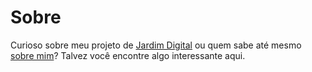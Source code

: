 # Sobre

Curioso sobre meu projeto de [Jardim Digital](../jardim-digital/index/content.md) ou quem sabe até mesmo [sobre mim](../mim/index/content.md)? Talvez você encontre algo interessante aqui.
